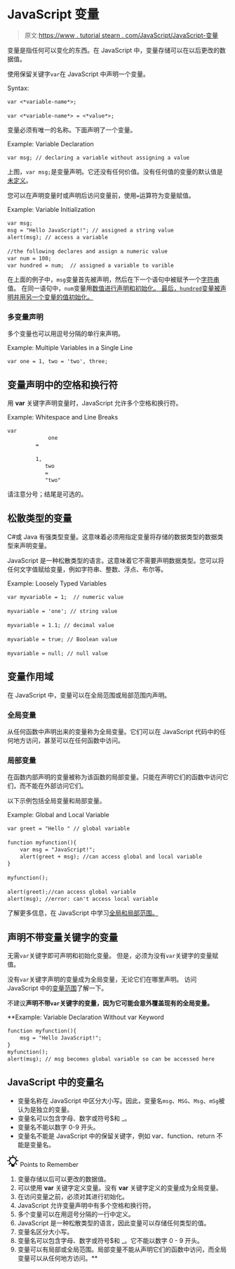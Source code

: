 # JavaScript 变量

> 原文:[https://www . tutorial stearn . com/JavaScript/JavaScript-变量](https://www.tutorialsteacher.com/javascript/javascript-variable)

变量是指任何可以变化的东西。在 JavaScript 中，变量存储可以在以后更改的数据值。

使用保留关键字`var`在 JavaScript 中声明一个变量。

Syntax:

```
var <*variable-name*>;

var <*variable-name*> = <*value*>;

```

变量必须有唯一的名称。下面声明了一个变量。

Example: Variable Declaration

```
var msg; // declaring a variable without assigning a value 
```

上图，`var msg;`是变量声明。它还没有任何价值。没有任何值的变量的默认值是[未定义](/javascript/javascript-null-and-undefined)。

您可以在声明变量时或声明后访问变量前，使用`=`运算符为变量赋值。

Example: Variable Initialization

```
var msg; 
msg = "Hello JavaScript!"; // assigned a string value
alert(msg); // access a variable

//the following declares and assign a numeric value
var num = 100; 
var hundred = num;  // assigned a variable to varible 
```

在上面的例子中，`msg`变量首先被声明，然后在下一个语句中被赋予一个[字符串](/javascript/javascript-string)值。 在同一语句中，`num`变量用[数值进行声明和初始化。 最后，`hundred`变量被声明并用另一个变量的值初始化。](/javascript/javascript-number)

### 多变量声明

多个变量也可以用逗号分隔的单行来声明。

Example: Multiple Variables in a Single Line

```
var one = 1, two = 'two', three; 
```

## 变量声明中的空格和换行符

用 **var** 关键字声明变量时，JavaScript 允许多个空格和换行符。

Example: Whitespace and Line Breaks

```
var
             one
         =

         1,
            two
            =
            "two" 
```

请注意分号；结尾是可选的。

## 松散类型的变量

C#或 Java 有强类型变量。这意味着必须用指定变量将存储的数据类型的数据类型来声明变量。

JavaScript 是一种松散类型的语言。这意味着它不需要声明数据类型。您可以将任何文字值赋给变量，例如字符串、整数、浮点、布尔等。

Example: Loosely Typed Variables

```
var myvariable = 1;  // numeric value

myvariable = 'one'; // string value

myvariable = 1.1; // decimal value

myvariable = true; // Boolean value

myvariable = null; // null value 
```

## 变量作用域

在 JavaScript 中，变量可以在全局范围或局部范围内声明。

### 全局变量

从任何函数中声明出来的变量称为全局变量。它们可以在 JavaScript 代码中的任何地方访问，甚至可以在任何函数中访问。

### 局部变量

在函数内部声明的变量被称为该函数的局部变量。只能在声明它们的函数中访问它们，而不能在外部访问它们。

以下示例包括全局变量和局部变量。

Example: Global and Local Variable

```
var greet = "Hello " // global variable

function myfunction(){
    var msg = "JavaScript!"; 
    alert(greet + msg); //can access global and local variable
}

myfunction();

alert(greet);//can access global variable
alert(msg); //error: can't access local variable 
```

了解更多信息，在 JavaScript 中学习[全局和局部范围。](/javascript/scope-in-javascript)

## 声明不带变量关键字的变量

无需`var`关键字即可声明和初始化变量。 但是，必须为没有`var`关键字的变量赋值。

没有`var`关键字声明的变量成为全局变量，无论它们在哪里声明。 访问 JavaScript 中的[变量范围](/javascript/scope-in-javascript)了解一下。

不建议**声明不带`var`关键字的变量，因为它可能会意外覆盖现有的全局变量。**

**Example: Variable Declaration Without var Keyword

```
function myfunction(){
    msg = "Hello JavaScript!"; 
}
myfunction();
alert(msg); // msg becomes global variable so can be accessed here 
```

## JavaScript 中的变量名

*   变量名称在 JavaScript 中区分大小写。因此，变量名`msg`、`MSG`、`Msg`、`mSg`被认为是独立的变量。
*   变量名可以包含字母、数字或符号$和 _。
*   变量名不能以数字 0-9 开头。
*   变量名不能是 JavaScript 中的保留关键字，例如 var、function、return 不能是变量名。

![](img/85db52f5404f0c468e1b194aa487d6a1.png)  Points to Remember

1.  变量存储以后可以更改的数据值。
2.  可以使用 **var** 关键字定义变量。没有 **var** 关键字定义的变量成为全局变量。
3.  在访问变量之前，必须对其进行初始化。
4.  JavaScript 允许变量声明中有多个空格和换行符。
5.  多个变量可以在用逗号分隔的一行中定义。
6.  JavaScript 是一种松散类型的语言，因此变量可以存储任何类型的值。
7.  变量名区分大小写。
8.  变量名可以包含字母、数字或符号$和 _。它不能以数字 0 - 9 开头。
9.  变量可以有局部或全局范围。局部变量不能从声明它们的函数中访问，而全局变量可以从任何地方访问。**